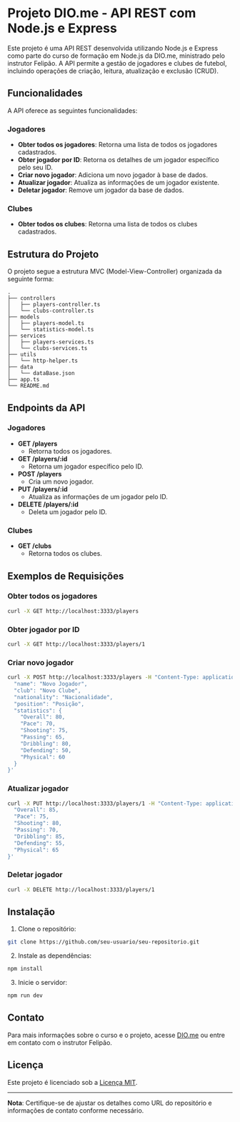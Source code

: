 # Projeto DIO.me - API REST com Node.js e Express

Este projeto é uma API REST desenvolvida utilizando Node.js e Express como parte do curso de formação em Node.js da DIO.me, ministrado pelo instrutor Felipão. A API permite a gestão de jogadores e clubes de futebol, incluindo operações de criação, leitura, atualização e exclusão (CRUD).

## Funcionalidades

A API oferece as seguintes funcionalidades:

### Jogadores
- **Obter todos os jogadores**: Retorna uma lista de todos os jogadores cadastrados.
- **Obter jogador por ID**: Retorna os detalhes de um jogador específico pelo seu ID.
- **Criar novo jogador**: Adiciona um novo jogador à base de dados.
- **Atualizar jogador**: Atualiza as informações de um jogador existente.
- **Deletar jogador**: Remove um jogador da base de dados.

### Clubes
- **Obter todos os clubes**: Retorna uma lista de todos os clubes cadastrados.

## Estrutura do Projeto

O projeto segue a estrutura MVC (Model-View-Controller) organizada da seguinte forma:

```
.
├── controllers
│   ├── players-controller.ts
│   └── clubs-controller.ts
├── models
│   ├── players-model.ts
│   └── statistics-model.ts
├── services
│   ├── players-services.ts
│   └── clubs-services.ts
├── utils
│   └── http-helper.ts
├── data
│   └── dataBase.json
├── app.ts
└── README.md
```

## Endpoints da API

### Jogadores

- **GET /players**
  - Retorna todos os jogadores.
- **GET /players/:id**
  - Retorna um jogador específico pelo ID.
- **POST /players**
  - Cria um novo jogador.
- **PUT /players/:id**
  - Atualiza as informações de um jogador pelo ID.
- **DELETE /players/:id**
  - Deleta um jogador pelo ID.

### Clubes

- **GET /clubs**
  - Retorna todos os clubes.

## Exemplos de Requisições

### Obter todos os jogadores

```bash
curl -X GET http://localhost:3333/players
```

### Obter jogador por ID

```bash
curl -X GET http://localhost:3333/players/1
```

### Criar novo jogador

```bash
curl -X POST http://localhost:3333/players -H "Content-Type: application/json" -d '{
  "name": "Novo Jogador",
  "club": "Novo Clube",
  "nationality": "Nacionalidade",
  "position": "Posição",
  "statistics": {
    "Overall": 80,
    "Pace": 70,
    "Shooting": 75,
    "Passing": 65,
    "Dribbling": 80,
    "Defending": 50,
    "Physical": 60
  }
}'
```

### Atualizar jogador

```bash
curl -X PUT http://localhost:3333/players/1 -H "Content-Type: application/json" -d '{
  "Overall": 85,
  "Pace": 75,
  "Shooting": 80,
  "Passing": 70,
  "Dribbling": 85,
  "Defending": 55,
  "Physical": 65
}'
```

### Deletar jogador

```bash
curl -X DELETE http://localhost:3333/players/1
```

## Instalação

1. Clone o repositório:

```bash
git clone https://github.com/seu-usuario/seu-repositorio.git
```

2. Instale as dependências:

```bash
npm install
```

3. Inicie o servidor:

```bash
npm run dev
```

## Contato

Para mais informações sobre o curso e o projeto, acesse [DIO.me](https://www.dio.me/) ou entre em contato com o instrutor Felipão.

## Licença

Este projeto é licenciado sob a [Licença MIT](LICENSE).

---

**Nota**: Certifique-se de ajustar os detalhes como URL do repositório e informações de contato conforme necessário.